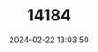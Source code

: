 ---
title: "14184"
category: "Myotis nesopolus"
draft: false
date: 2024-02-22 13:03:50
languages:
  English: ["Curacao Myotis"]
---